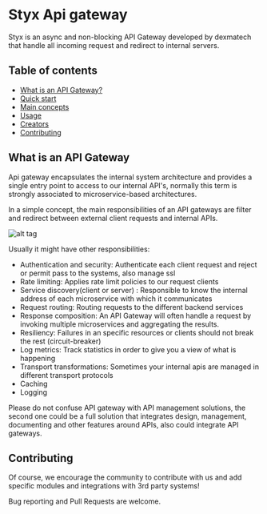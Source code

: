 # Styx Api gateway

Styx is an async and non-blocking API Gateway developed by dexmatech that handle all incoming request and redirect to internal servers.

## Table of contents


- [What is an API Gateway?](#what-is-an-api-gateway)
- [Quick start](#what-is-an-api-gateway)
- [Main concepts](#what-is-an-api-gateway)
- [Usage](#what-is-an-api-gateway)
- [Creators](#what-is-an-api-gateway)
- [Contributing](#contributing)


## What is an API Gateway

Api gateway encapsulates the internal system architecture and provides a single entry point to access to our internal API's, normally this 
term is strongly associated to microservice-based architectures.

In a simple concept, the main responsibilities of an API gateways are filter and redirect between external client requests and internal 
APIs.

![alt tag](/misc/api_gateway.png)

Usually it might have other responsibilities:
 
 - Authentication and security: Authenticate each client request and reject or permit pass to the systems, also manage ssl
 - Rate limiting: Applies rate limit policies to our request clients  
 - Service discovery(client or server) : Responsible to know the internal address of each microservice with which it communicates
 - Request routing: Routing requests to the different backend services
 - Response composition: An API Gateway will often handle a request by invoking multiple microservices and aggregating the results.
 - Resiliency: Failures in an specific resources or clients should not break the rest (circuit-breaker)
 - Log metrics: Track statistics in order to give you a view of what is happening
 - Transport transformations: Sometimes your internal apis are managed in different transport protocols 
 - Caching
 - Logging
 
 Please do not confuse API gateway with API management solutions, the second one could be a full solution that integrates design, 
 management, documenting and other features around APIs, also could integrate API gateways.
      
      
 
 
## Contributing

Of course, we encourage the community to contribute with us and add specific modules and integrations with 3rd party systems!

Bug reporting and Pull Requests are welcome.





